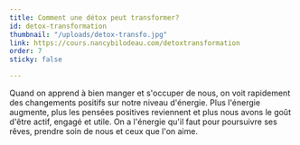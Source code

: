 ```yaml
---
title: Comment une détox peut transformer?
id: detox-transformation
thumbnail: "/uploads/detox-transfo.jpg"
link: https://cours.nancybilodeau.com/detoxtransformation
order: 7
sticky: false

---
```

Quand on apprend à bien manger et s'occuper de nous, on voit rapidement des changements positifs sur notre niveau d'énergie. Plus l'énergie augmente, plus les pensées positives reviennent et plus nous avons le goût d'être actif, engagé et utile. On a l'énergie qu'il faut pour poursuivre ses rêves, prendre soin de nous et ceux que l'on aime.